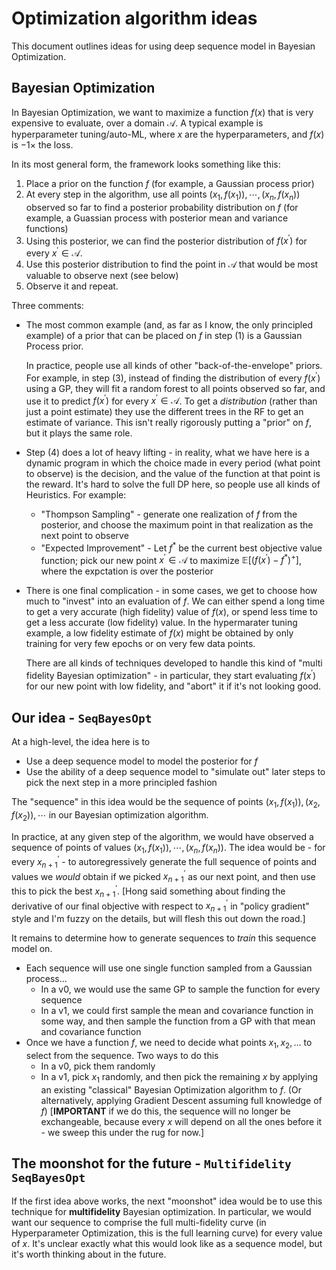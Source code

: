# Optimization algorithm ideas

This document outlines ideas for using deep sequence model in Bayesian Optimization.

## Bayesian Optimization

In Bayesian Optimization, we want to maximize a function $f(x)$ that is very expensive to evaluate, over a domain $\mathcal{A}$. A typical example is hyperparameter tuning/auto-ML, where $x$ are the hyperparameters, and $f(x)$ is $-1 \times$ the loss.

In its most general form, the framework looks something like this:
  1. Place a prior on the function $f$ (for example, a Gaussian process prior)
  2. At every step in the algorithm, use all points $(x_1, f(x_1)), \cdots, (x_n, f(x_n))$ observed so far to find a posterior probability distribution on $f$ (for example, a Guassian process with posterior mean and variance functions)
  3. Using this posterior, we can find the posterior distribution of $f(x^\prime)$ for every $x^\prime \in \mathcal{A}$. 
  4. Use this posterior distribution to find the point in $\mathcal{A}$ that would be most valuable to observe next (see below)
  5. Observe it and repeat.

Three comments:
  - The most common example (and, as far as I know, the only principled example) of a prior that can be placed on $f$ in step (1) is a Gaussian Process prior.
  
    In practice, people use all kinds of other "back-of-the-envelope" priors. For example, in step (3), instead of finding the distribution of every $f(x^\prime)$ using a GP, they will fit a random forest to all points observed so far, and use it to predict $f(x^\prime)$ for every $x^\prime \in \mathcal{A}$. To get a *distribution* (rather than just a point estimate) they use the different trees in the RF to get an estimate of variance. This isn't really rigorously putting a "prior" on $f$, but it plays the same role.

  - Step (4) does a lot of heavy lifting - in reality, what we have here is a dynamic program in which the choice made in every period (what point to observe) is the decision, and the value of the function at that point is the reward. It's hard to solve the full DP here, so people use all kinds of Heuristics. For example:
    * "Thompson Sampling" - generate one realization of $f$ from the posterior, and choose the maximum point in that realization as the next point to observe
    * "Expected Improvement" - Let $f^*$ be the current best objective value function; pick our new point $x^\prime \in \mathcal{A}$ to maximize $\mathbb{E} \left[ (f(x^\prime) - f^*)^+ \right]$, where the expctation is over the posterior

  - There is one final complication - in some cases, we get to choose how much to "invest" into an evaluation of $f$. We can either spend a long time to get a very accurate (high fidelity) value of $f(x)$, or spend less time to get a less accurate (low fidelity) value. In the hypermarater tuning example, a low fidelity estimate of $f(x)$ might be obtained by only training for very few epochs or on very few data points.

    There are all kinds of techniques developed to handle this kind of "multi fidelity Bayesian optimization" - in particular, they start evaluating $f(x^\prime)$ for our new point with low fidelity, and "abort" it if it's not looking good.

## Our idea - `SeqBayesOpt`

At a high-level, the idea here is to
  - Use a deep sequence model to model the posterior for $f$
  - Use the ability of a deep sequence model to "simulate out" later steps to pick the next step in a more principled fashion

The "sequence" in this idea would be the sequence of points $(x_1, f(x_1)), (x_2, f(x_2)), \cdots$ in our Bayesian optimization algorithm.

In practice, at any given step of the algorithm, we would have observed a sequence of points of values $(x_1, f(x_1)), \cdots, (x_n, f(x_n))$. The idea would be - for every $x^\prime_{n+1}$ - to autoregressively generate the full sequence of points and values we *would* obtain if we picked $x^\prime_{n+1}$ as our next point, and then use this to pick the best $x^\prime_{n+1}$. [Hong said something about finding the derivative of our final objective with respect to $x^\prime_{n+1}$ in "policy gradient" style and I'm fuzzy on the details, but will flesh this out down the road.]

It remains to determine how to generate sequences to *train* this sequence model on.
  - Each sequence will use one single function sampled from a Gaussian process...
      * In a v0, we would use the same GP to sample the function for every sequence
      * In a v1, we could first sample the mean and covariance function in some way, and then sample the function from a GP with that mean and covariance function
  - Once we have a function $f$, we need to decide what points $x_1, x_2, \ldots$ to select from the sequence. Two ways to do this
      * In a v0, pick them randomly
      * In a v1, pick $x_1$ randomly, and then pick the remaining $x$ by applying an existing "classical" Bayesian Optimization algorithm to $f$. (Or alternatively, applying Gradient Descent assuming full knowledge of $f$) [**IMPORTANT** if we do this, the sequence will no longer be exchangeable, because every $x$ will depend on all the ones before it - we sweep this under the rug for now.]

## The moonshot for the future - `Multifidelity SeqBayesOpt`

If the first idea above works, the next "moonshot" idea would be to use this technique for **multifidelity** Bayesian optimization. In particular, we would want our sequence to comprise the full multi-fidelity curve (in Hyperparameter Optimization, this is the full learning curve) for every value of $x$. It's unclear exactly what this would look like as a sequence model, but it's worth thinking about in the future.